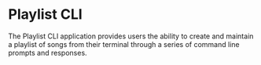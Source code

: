 # Playlist CLI

The Playlist CLI application provides users the ability to create and maintain a playlist of songs from their terminal through a series of command line prompts and responses.